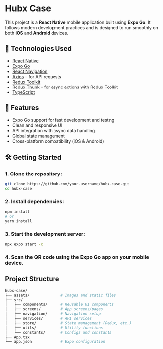 # Hubx Case

This project is a **React Native** mobile application built using **Expo Go**. It follows modern development practices and is designed to run smoothly on both **iOS** and **Android** devices.

## 🚀 Technologies Used

- [React Native](https://reactnative.dev/)
- [Expo Go](https://expo.dev/)
- [React Navigation](https://reactnavigation.org/)
- [Axios](https://axios-http.com/) – for API requests
- [Redux Toolkit](https://redux-toolkit.js.org/)
- [Redux Thunk](https://github.com/reduxjs/redux-thunk) – for async actions with Redux Toolkit
- [TypeScript](https://www.typescriptlang.org/)

## 📱 Features

- Expo Go support for fast development and testing
- Clean and responsive UI
- API integration with async data handling
- Global state management
- Cross-platform compatibility (iOS & Android)

## 🛠️ Getting Started

### 1. Clone the repository:

```bash
git clone https://github.com/your-username/hubx-case.git
cd hubx-case
```

### 2. Install dependencies:

```bash
npm install
# or
yarn install
```

### 3. Start the development server:

```bash
npx expo start -c
```

### 4. Scan the QR code using the Expo Go app on your mobile device.

## Project Structure

```bash
hubx-case/
├── assets/              # Images and static files
├── src/
│   ├── components/      # Reusable UI components
│   ├── screens/         # App screens/pages
│   ├── navigation/      # Navigation setup
│   ├── services/        # API services
│   ├── store/           # State management (Redux, etc.)
│   ├── utils/           # Utility functions
│   └── constants/       # Configs and constants
├── App.tsx
└── app.json             # Expo configuration
```
